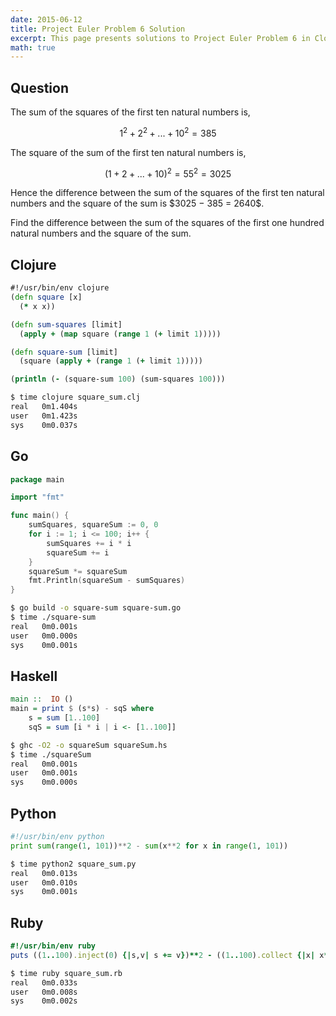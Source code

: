 ```yaml
---
date: 2015-06-12
title: Project Euler Problem 6 Solution
excerpt: This page presents solutions to Project Euler Problem 6 in Clojure, Go, Haskell, Python and Ruby.
math: true
---
```



## Question

<p>
The sum of the squares of the first ten natural numbers is,
</p>

$$1^2 + 2^2 + ... + 10^2 = 385$$

<p>
The square of the sum of the first ten natural numbers is,
</p>

$$(1 + 2 + ... + 10)^2 = 55^2 = 3025$$

<p>
Hence the difference between the sum of the squares of the first ten natural 
numbers and the square of the sum is $3025 − 385 = 2640$.
</p>

<p>
Find the difference between the sum of the squares of the first one hundred 
natural numbers and the square of the sum.
</p>






## Clojure

```clojure
#!/usr/bin/env clojure
(defn square [x]
  (* x x))

(defn sum-squares [limit]
  (apply + (map square (range 1 (+ limit 1)))))

(defn square-sum [limit]
  (square (apply + (range 1 (+ limit 1)))))

(println (- (square-sum 100) (sum-squares 100)))
```


```bash
$ time clojure square_sum.clj
real   0m1.404s
user   0m1.423s
sys    0m0.037s
```



## Go

```go
package main

import "fmt"

func main() {
    sumSquares, squareSum := 0, 0
    for i := 1; i <= 100; i++ {
        sumSquares += i * i
        squareSum += i
    }
    squareSum *= squareSum
    fmt.Println(squareSum - sumSquares)
}
```


```bash
$ go build -o square-sum square-sum.go
$ time ./square-sum
real   0m0.001s
user   0m0.000s
sys    0m0.001s
```



## Haskell

```haskell
main ::  IO ()
main = print $ (s*s) - sqS where
    s = sum [1..100]
    sqS = sum [i * i | i <- [1..100]]
```


```bash
$ ghc -O2 -o squareSum squareSum.hs
$ time ./squareSum
real   0m0.001s
user   0m0.001s
sys    0m0.000s
```



## Python

```python
#!/usr/bin/env python
print sum(range(1, 101))**2 - sum(x**2 for x in range(1, 101))
```


```bash
$ time python2 square_sum.py
real   0m0.013s
user   0m0.010s
sys    0m0.001s
```



## Ruby

```ruby
#!/usr/bin/env ruby
puts ((1..100).inject(0) {|s,v| s += v})**2 - ((1..100).collect {|x| x**2}.inject(0) { |s,v| s += v})
```


```bash
$ time ruby square_sum.rb
real   0m0.033s
user   0m0.008s
sys    0m0.002s
```


